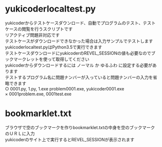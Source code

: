# yukicoderlocaltest.py
yukicoderからテストケースダウンロード、自動でプログラムのテスト、テストケースの閲覧を行うスクリプトです  
リアクティブ問題非対応です  
テストケースがダウンロードできなかった場合は入力サンプルでテストします  
yukicoderlocaltest.pyはPython3.5で実行できます  
テストケースダウンロードにyukicoderのREVEL_SESSIONの値も必要なのでブックマークレットを使って取得してください  
yukicoderからダウンロードするには ノーマル か ゆるふわ に設定する必要があります  
テストするプログラム名に問題ナンバーが入っていると問題ナンバーの入力を省略できます  
○ 0001.py, 1.py, 1.exe problem0001.exe, yukicoder0001.exe  
× 0001problem.exe, 0001test.exe

# bookmarklet.txt
ブラウザで空のブックマークを作りbookmarklet.txtの中身を空のブックマークのＵＲＬに入力  
yukicoderのサイト上で実行するとREVEL_SESSIONが表示されます



